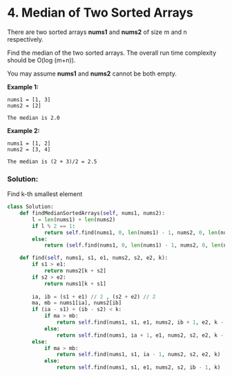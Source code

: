# 4. Median of Two Sorted Arrays

There are two sorted arrays **nums1** and **nums2** of size m and n respectively.

Find the median of the two sorted arrays. The overall run time complexity should be O\(log \(m+n\)\).

You may assume **nums1** and **nums2** cannot be both empty.

**Example 1:**

```text
nums1 = [1, 3]
nums2 = [2]

The median is 2.0
```

**Example 2:**

```text
nums1 = [1, 2]
nums2 = [3, 4]

The median is (2 + 3)/2 = 2.5
```

### Solution:

Find k-th smallest element

```python
class Solution:
    def findMedianSortedArrays(self, nums1, nums2):
        l = len(nums1) + len(nums2)
        if l % 2 == 1:
            return self.find(nums1, 0, len(nums1) - 1, nums2, 0, len(nums2) - 1, l // 2)
        else:
            return (self.find(nums1, 0, len(nums1) - 1, nums2, 0, len(nums2) - 1, l // 2) + self.find(nums1, 0, len(nums1) - 1, nums2, 0, len(nums2) - 1, l // 2 - 1)) / 2

    def find(self, nums1, s1, e1, nums2, s2, e2, k):
        if s1 > e1:
            return nums2[k + s2]
        if s2 > e2:
            return nums1[k + s1]
        
        ia, ib = (s1 + e1) // 2 , (s2 + e2) // 2
        ma, mb = nums1[ia], nums2[ib]
        if (ia - s1) + (ib - s2) < k:
            if ma > mb:
                return self.find(nums1, s1, e1, nums2, ib + 1, e2, k - (ib - s2 + 1))
            else:
                return self.find(nums1, ia + 1, e1, nums2, s2, e2, k - (ia - s1 + 1))
        else:
            if ma > mb:
                return self.find(nums1, s1, ia - 1, nums2, s2, e2, k)
            else:
                return self.find(nums1, s1, e1, nums2, s2, ib - 1, k)   
```

